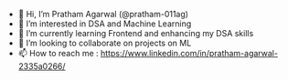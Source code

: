 - 👋 Hi, I’m Pratham Agarwal (@pratham-011ag)
- 👀 I’m interested in DSA and Machine Learning
- 🌱 I’m currently learning Frontend and enhancing my DSA skills
- 💞️ I’m looking to collaborate on projects on ML
- 📫 How to reach me : https://www.linkedin.com/in/pratham-agarwal-2335a0266/

<!---
pratham-011ag/pratham-011ag is a ✨ special ✨ repository because its `README.md` (this file) appears on your GitHub profile.
You can click the Preview link to take a look at your changes.
--->
